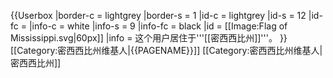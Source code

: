 {{Userbox
  |border-c = lightgrey
  |border-s = 1
  |id-c     = lightgrey
  |id-s     = 12
  |id-fc    = 
  |info-c   = white
  |info-s   = 9
  |info-fc  = black
  |id       = [[Image:Flag of Mississippi.svg|60px]]
  |info     = 这个用户居住于'''[[密西西比州]]'''。
}}<includeonly>
[[Category:密西西比州维基人|{{PAGENAME}}]]
</includeonly><noinclude>
[[Category:密西西比州维基人|密西西比州]]
</noinclude>